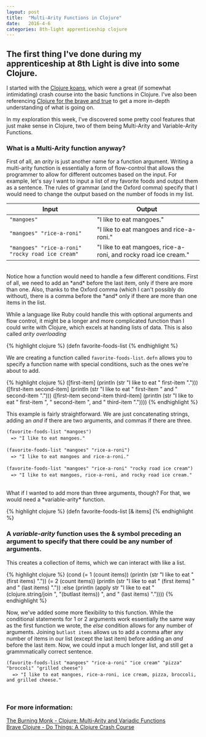 ```yaml
---
layout: post
title:  "Multi-Arity Functions in Clojure"
date:   2016-4-6
categories: 8th-light apprenticeship clojure
---
```


## The first thing I've done during my apprenticeship at 8th Light is dive into some Clojure.
I started with the [Clojure koans](http://clojurekoans.com/), which were a great (if somewhat intimidating) crash course into the basic functions in Clojure. I've also been referencing [Clojure for the brave and true](http://www.braveclojure.com/clojure-for-the-brave-and-true/) to get a more in-depth understanding of what is going on.

In my exploration this week, I've discovered some pretty cool features that just make sense in Clojure, two of them being Multi-Arity and Variable-Arity Functions.

### What is a Multi-Arity function anyway?

First of all, an *arity* is just another name for a function argument. Writing a multi-arity function is essentially a form of flow-control that allows the programmer to allow for different outcomes based on the input. For example, let's say I want to input a list of my favorite foods and output them as a sentence. The rules of grammar (and the Oxford comma) specify that I would need to change the output based on the number of foods in my list.

| Input | Output |
| ----- | ------ |
| `"mangoes"` | "I like to eat mangoes." |
| `"mangoes" "rice-a-roni"` | "I like to eat mangoes and rice-a-roni." |
| `"mangoes" "rice-a-roni" "rocky road ice cream"` | "I like to eat mangoes, rice-a-roni, and rocky road ice cream." |

<br>
Notice how a function would need to handle a few different conditions.  First of all, we need to add an *and* before the last item, only if there are more than one. Also, thanks to the Oxford comma (which I can't possibly do without), there is a comma before the *and* only if there are more than one items in the list.

While a language like Ruby could handle this with optional arguments and flow control, it might be a longer and more complicated function than I could write with Clojure, which excels at handing lists of data. This is also called *arity overloading*

{% highlight clojure %}
(defn favorite-foods-list
{% endhighlight %}

We are creating a function called `favorite-foods-list`. `defn` allows you to specify a function name with special conditions, such as the ones we're about to add.

{% highlight clojure %}
  ([first-item]
    (println (str "I like to eat " first-item ".")))
  ([first-item second-item]
    (println (str "I like to eat " first-item " and " second-item ".")))
  ([first-item second-item third-item]
    (println (str "I like to eat " first-item ", " second-item ", and " third-item "."))))
{% endhighlight %}

This example is fairly straightforward. We are just concatenating strings, adding an *and*  if there are two arguments, and commas if there are three.


`(favorite-foods-list "mangoes")`
<br>
&nbsp; &nbsp;`=> "I like to eat mangoes."`
<br><br>`(favorite-foods-list "mangoes" "rice-a-roni")`
<br>
&nbsp; &nbsp;`=> "I like to eat mangoes and rice-a-roni."`
<br><br>`(favorite-foods-list "mangoes" "rice-a-roni" "rocky road ice cream")`
<br>
&nbsp; &nbsp;`=> "I like to eat mangoes, rice-a-roni, and rocky road ice cream."`


<br>
What if I wanted to add more than three arguments, though? For that, we would need a *variable-arity* function.

{% highlight clojure %}
(defn favorite-foods-list [& items]
{% endhighlight %}

### A *variable-arity* function uses the **&** symbol preceding an argument to specify that there could be any number of arguments.

This creates a collection of items, which we can interact with like a list.

{% highlight clojure %}
  (cond
    (= 1 (count items))
      (println (str "I like to eat " (first items) "."))
    (= 2 (count items))
      (println (str "I like to eat " (first items) " and " (last items) "."))
    :else
      (println (apply str "I like to eat " (clojure.string/join ", "(butlast items)) ", and " (last items) "."))))
{% endhighlight %}

Now, we've added some more flexibility to this function. While the conditional statements for 1 or 2 arguments work essentially the same way as the first function we wrote, the *else* condition allows for any number of arguments. Joining `butlast items` allows us to add a comma after any number of items in our list (except the last item) before adding an *and* before the last item. Now, we could input a much longer list, and still get a grammmatically correct sentence.


`(favorite-foods-list "mangoes" "rice-a-roni" "ice cream" "pizza" "broccoli" "grilled cheese")`
<br>
&nbsp; &nbsp; `=> "I like to eat mangoes, rice-a-roni, ice cream, pizza, broccoli, and grilled cheese."`


<br>

### For more information:

[The Burning Monk - Clojure: Multi-Arity and Variadic Functions](http://theburningmonk.com/2013/09/clojure-multi-arity-and-variadic-functions/)
<br>[Brave Clojure - Do Things: A Clojure Crash Course](http://www.braveclojure.com/do-things/)
